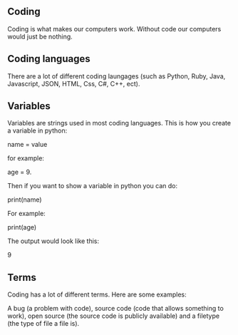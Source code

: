 ## Coding

Coding is what makes our computers work.
Without code our computers would just be nothing.

## Coding languages

There are a lot of different coding laungages (such as Python, Ruby, Java,
Javascript, JSON, HTML, Css, C#, C++, ect).

## Variables

Variables are strings used in most coding languages.
This is how you create a variable in python:

name = value

for example:

age = 9.

Then if you want to show a variable in python you can do:

print(name)

For example:

print(age)

The output would look like this:

9

## Terms

Coding has a lot of different terms.
Here are some examples:

A bug (a problem with code), source code (code that allows something to work), open source (the source code is publicly available) and a filetype (the type of file a file is).
